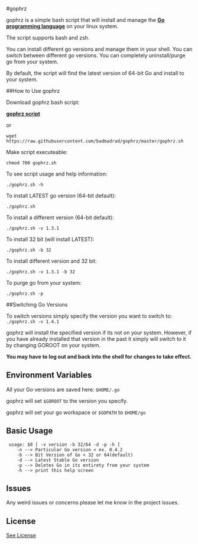 #gophrz

gophrz is a simple bash script that will install and manage the [**Go programming language**](https://golang.org) on your linux system.

The script supports bash and zsh.

You can install different go versions and manage them in your shell.
You can switch between different go versions.
You can completely uninstall/purge go from your system.

By default, the script will find the latest version of 64-bit Go and install to your system.

##How to Use gophrz

Download gophrz bash script:  

[**gophrz script**](https://raw.githubusercontent.com/badmadrad/gophrz/master/gophrz.sh)  

or  

`wget https://raw.githubusercontent.com/badmadrad/gophrz/master/gophrz.sh`

Make script executeable:  

`chmod 700 gophrz.sh` 

To see script usage and help information:

`./gophrz.sh -h`

To install LATEST go version (64-bit default):

`./gophrz.sh`

To install a different version (64-bit default):

`./gophrz.sh -v 1.3.1`

To install 32 bit (will install LATEST):

`./gophrz.sh -b 32`

To install different version and 32 bit:

`./gophrz.sh -v 1.3.1 -b 32`

To purge go from your system:

`./gophrz.sh -p`

##Switching Go Versions

To switch versions simply specify the version you want to switch to:
`./gophrz.sh -v 1.4.1`

gophrz will install the specified version if its not on your system. However, if you have already installed that version in the past it simply will switch to it by changing GOROOT on your system.

**You may have to log out and back into the shell for changes to take effect.**

## Environment Variables

All your Go versions are saved here: `$HOME/.go`

gophrz will set `$GOROOT` to the version you specify. 

gophrz will set your go workspace or  `$GOPATH` to `$HOME/go`

## Basic Usage

     usage: $0 [ -v version -b 32/64 -d -p -h ]
        -n --> Particular Go version < ex. 0.4.2
        -b --> Bit Version of Go < 32 or 64(default)
        -d --> Latest Stable Go version
        -p --> Deletes Go in its entirety from your system
        -h --> print this help screen

## Issues

Any weird issues or concerns please let me know in the project issues.

## License

[See License](https://github.com/badmadrad/gophrz/blob/master/LICENSE)
